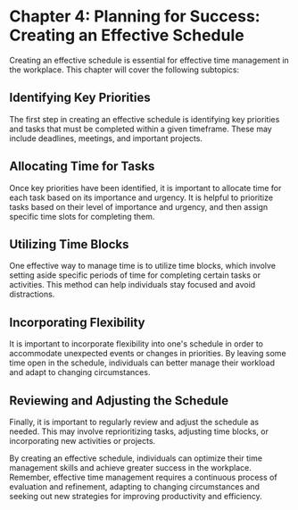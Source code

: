 Chapter 4: Planning for Success: Creating an Effective Schedule
===============================================================

Creating an effective schedule is essential for effective time management in the workplace. This chapter will cover the following subtopics:

Identifying Key Priorities
--------------------------

The first step in creating an effective schedule is identifying key priorities and tasks that must be completed within a given timeframe. These may include deadlines, meetings, and important projects.

Allocating Time for Tasks
-------------------------

Once key priorities have been identified, it is important to allocate time for each task based on its importance and urgency. It is helpful to prioritize tasks based on their level of importance and urgency, and then assign specific time slots for completing them.

Utilizing Time Blocks
---------------------

One effective way to manage time is to utilize time blocks, which involve setting aside specific periods of time for completing certain tasks or activities. This method can help individuals stay focused and avoid distractions.

Incorporating Flexibility
-------------------------

It is important to incorporate flexibility into one's schedule in order to accommodate unexpected events or changes in priorities. By leaving some time open in the schedule, individuals can better manage their workload and adapt to changing circumstances.

Reviewing and Adjusting the Schedule
------------------------------------

Finally, it is important to regularly review and adjust the schedule as needed. This may involve reprioritizing tasks, adjusting time blocks, or incorporating new activities or projects.

By creating an effective schedule, individuals can optimize their time management skills and achieve greater success in the workplace. Remember, effective time management requires a continuous process of evaluation and refinement, adapting to changing circumstances and seeking out new strategies for improving productivity and efficiency.
